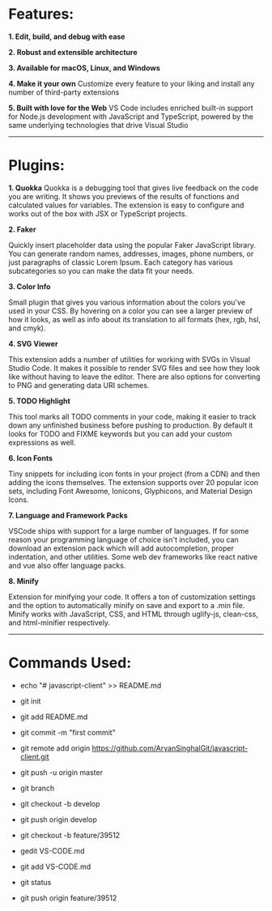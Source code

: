 Features:
=========
**1. Edit, build, and debug with ease**

**2. Robust and extensible architecture**

**3. Available for macOS, Linux, and Windows**

**4. Make it your own**
  Customize every feature to your liking and install any number of third-party extensions

**5. Built with love for the Web**
	 VS Code includes enriched built-in support for Node.js development with JavaScript and TypeScript, powered by the same underlying technologies that drive Visual Studio

---

Plugins:
========

**1. Quokka**
Quokka is a debugging tool that gives live feedback on the code you are writing. It shows you previews of the results of functions and calculated values for variables. The extension is easy to configure and works out of the box with JSX or TypeScript projects.

**2. Faker**

Quickly insert placeholder data using the popular Faker JavaScript library. You can generate random names, addresses, images, phone numbers, or just paragraphs of classic Lorem Ipsum. Each category has various subcategories so you can make the data fit your needs.

**3. Color Info**

Small plugin that gives you various information about the colors you've used in your CSS. By hovering on a color you can see a larger preview of how it looks, as well as info about its translation to all formats (hex, rgb, hsl, and cmyk).

**4. SVG Viewer**

This extension adds a number of utilities for working with SVGs in Visual Studio Code. It makes it possible to render SVG files and see how they look like without having to leave the editor. There are also options for converting to PNG and generating data URI schemes.

**5. TODO Highlight**

This tool marks all TODO comments in your code, making it easier to track down any unfinished business before pushing to production. By default it looks for TODO and FIXME keywords but you can add your custom expressions as well.

**6. Icon Fonts**

Tiny snippets for including icon fonts in your project (from a CDN) and then adding the icons themselves. The extension supports over 20 popular icon sets, including Font Awesome, Ionicons, Glyphicons, and Material Design Icons.

**7. Language and Framework Packs**

VSCode ships with support for a large number of languages. If for some reason your programming language of choice isn't included, you can download an extension pack which will add autocompletion, proper indentation, and other utilities. Some web dev frameworks like react native and vue also offer language packs.

**8. Minify**

Extension for minifying your code. It offers a ton of customization settings and the option to automatically minify on save and export to a .min file. Minify works with JavaScript, CSS, and HTML through uglify-js, clean-css, and html-minifier respectively.

---

Commands Used:
=========
* echo "# javascript-client" >> README.md

* git init

* git add README.md

* git commit -m "first commit"

* git remote add origin https://github.com/AryanSinghalGit/javascript-client.git

* git push -u origin master

* git branch

* git checkout -b develop

* git push origin develop

* git checkout -b feature/39512

* gedit VS-CODE.md

* git add VS-CODE.md 

* git status

* git push origin feature/39512

